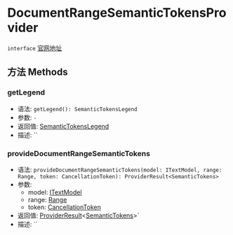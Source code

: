 # DocumentRangeSemanticTokensProvider
`interface` [官网地址](https://microsoft.github.io/monaco-editor/docs.html#interfaces/languages.DocumentRangeSemanticTokensProvider.html)

## 方法 Methods

### getLegend
+ 语法: `getLegend(): SemanticTokensLegend`
+ 参数: `-`
+ 返回值: [SemanticTokensLegend](./SemanticTokensLegend.md)
+ 描述: ``

### provideDocumentRangeSemanticTokens
+ 语法: `provideDocumentRangeSemanticTokens(model: ITextModel, range: Range, token: CancellationToken): ProviderResult<SemanticTokens>`
+ 参数: 
  + model: [ITextModel](../../editor/interfaces/ITextModel.md)
  + range: [Range](../../global/classes/Range.md)
  + token: [CancellationToken](../../global/interfaces/CancellationToken.md)
+ 返回值:  [ProviderResult](../alias.md#providerresult)\<[SemanticTokens](./SemanticTokens.md)\>`
+ 描述: ``

